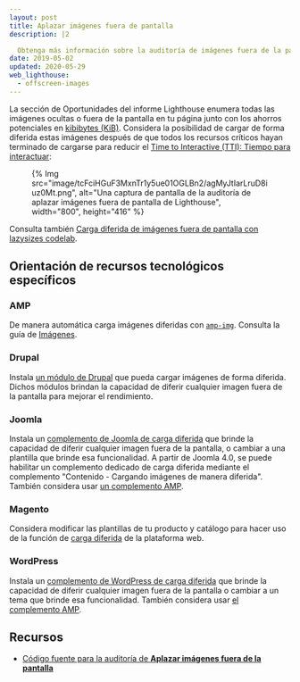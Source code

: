 ```yaml
---
layout: post
title: Aplazar imágenes fuera de pantalla
description: |2

  Obtenga más información sobre la auditoría de imágenes fuera de la pantalla.
date: 2019-05-02
updated: 2020-05-29
web_lighthouse:
  - offscreen-images
---
```


La sección de Oportunidades del informe Lighthouse enumera todas las imágenes ocultas o fuera de la pantalla en tu página junto con los ahorros potenciales en [kibibytes (KiB)](https://en.wikipedia.org/wiki/Kibibyte). Considera la posibilidad de cargar de forma diferida estas imágenes después de que todos los recursos críticos hayan terminado de cargarse para reducir el [Time to Interactive (TTI): Tiempo para interactuar](/interactive):

<figure>{% Img src="image/tcFciHGuF3MxnTr1y5ue01OGLBn2/agMyJtIarLruD8iuz0Mt.png", alt="Una captura de pantalla de la auditoría de aplazar imágenes fuera de pantalla de Lighthouse", width="800", height="416" %}</figure>

Consulta también [Carga diferida de imágenes fuera de pantalla con lazysizes codelab](/codelab-use-lazysizes-to-lazyload-images).

## Orientación de recursos tecnológicos específicos

### AMP

De manera automática carga imágenes diferidas con [`amp-img`](https://amp.dev/documentation/components/amp-img/). Consulta la guía de [Imágenes](https://amp.dev/documentation/guides-and-tutorials/develop/media_iframes_3p/#images).

### Drupal

Instala [un módulo de Drupal](https://www.drupal.org/project/project_module?f%5B0%5D=&f%5B1%5D=&f%5B2%5D=im_vid_3%3A67&f%5B3%5D=&f%5B4%5D=sm_field_project_type%3Afull&f%5B5%5D=&f%5B6%5D=&text=%22lazy+load%22&solrsort=iss_project_release_usage+desc&op=Search) que pueda cargar imágenes de forma diferida. Dichos módulos brindan la capacidad de diferir cualquier imagen fuera de la pantalla para mejorar el rendimiento.

### Joomla

Instala un [complemento de Joomla de carga diferida](https://extensions.joomla.org/instant-search/?jed_live%5Bquery%5D=lazy%20loading) que brinde la capacidad de diferir cualquier imagen fuera de la pantalla, o cambiar a una plantilla que brinde esa funcionalidad. A partir de Joomla 4.0, se puede habilitar un complemento dedicado de carga diferida mediante el complemento "Contenido - Cargando imágenes de manera diferida". También considera usar [un complemento AMP](https://extensions.joomla.org/instant-search/?jed_live%5Bquery%5D=amp).

### Magento

Considera modificar las plantillas de tu producto y catálogo para hacer uso de la función de [carga diferida](/browser-level-image-lazy-loading/) de la plataforma web.

### WordPress

Instala un [complemento de WordPress de carga diferida](https://wordpress.org/plugins/search/lazy+load/) que brinde la capacidad de diferir cualquier imagen fuera de la pantalla o cambiar a un tema que brinde esa funcionalidad. También considera usar [el complemento AMP](https://wordpress.org/plugins/amp/).

## Recursos

- [Código fuente para la auditoría de **Aplazar  imágenes fuera de la pantalla**](https://github.com/GoogleChrome/lighthouse/blob/master/lighthouse-core/audits/byte-efficiency/offscreen-images.js)
